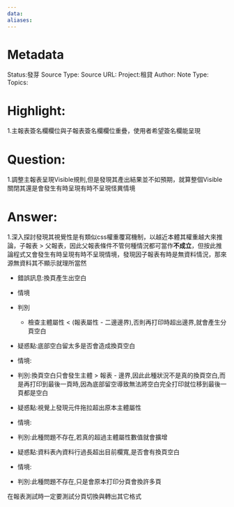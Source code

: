 ```yaml
---
data:
aliases:
---
```

# Metadata
Status:發芽
Source Type:
Source URL:
Project:租貸
Author:
Note Type:
Topics:


# Highlight:
1.主報表簽名欄欄位與子報表簽名欄欄位重疊，使用者希望簽名欄能呈現
# Question:
1.調整主報表呈現Visible規則,但是發現其產出結果並不如預期，就算整個Visible關閉其還是會發生有時呈現有時不呈現怪異情境
# Answer:
1.深入探討發現其視覺性是有類似css權重覆寫機制，以越近本體其權重越大來推論，子報表 > 父報表，因此父報表條件不管何種情況都可當作**不成立**，但按此推論程式又會發生有時呈現有時不呈現情境，發現因子報表有時是無資料情況，那來源無資料其不顯示就理所當然


- 錯誤訊息:換頁產生出空白
- 情境
- 判別
  - 檢查主體屬性 < (報表屬性 - 二邊邊界),否則再打印時超出邊界,就會產生分頁空白
  



- 疑惑點:底部空白留太多是否會造成換頁空白
- 情境:
- 判別:換頁空白只會發生主體 > 報表 - 邊界,因此此種狀況不是真的換頁空白,而是再打印到最後一頁時,因為底部留空導致無法將空白完全打印就位移到最後一頁都是空白

- 疑惑點:視覺上發現元件拖拉超出原本主體屬性
- 情境:
- 判別:此種問題不存在,若真的超過主體屬性數值就會擴增


- 疑惑點:資料表內資料行過長超出目前欄寬,是否會有換頁空白
- 情境:
- 判別:此種問題不存在,只是會原本打印分頁會換許多頁

在報表測試時一定要測試分頁切換與轉出其它格式
